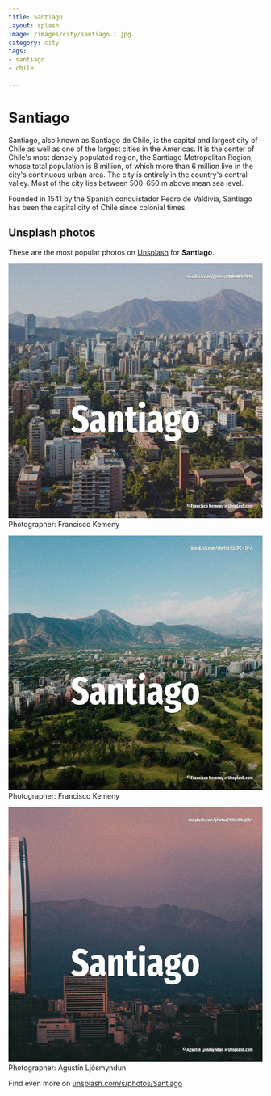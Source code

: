 ```yaml
---
title: Santiago
layout: splash
image: /images/city/santiago.1.jpg
category: city
tags:
- santiago
- chile

---
```

# Santiago

Santiago, also known as Santiago de Chile, is the capital and largest city of Chile as well as one 
of the largest cities in the Americas.
It is the center of Chile's most densely populated region, the Santiago Metropolitan Region, whose 
total population is 8 million, of which more than 6 million live in the city's continuous urban 
area.
The city is entirely in the country's central valley.
Most of the city lies between 500–650 m  above mean sea level.

Founded in 1541 by the Spanish conquistador Pedro de Valdivia, Santiago has been the capital city 
of Chile since colonial times.

 
## Unsplash photos
These are the most popular photos on [Unsplash](https://unsplash.com) for **Santiago**.
 
![Santiago](/images/city/santiago.1.jpg)
Photographer:  Francisco Kemeny
 
![Santiago](/images/city/santiago.2.jpg)
Photographer:  Francisco Kemeny
 
![Santiago](/images/city/santiago.3.jpg)
Photographer:  Agustín Ljósmyndun
 
Find even more on [unsplash.com/s/photos/Santiago](https://unsplash.com/s/photos/Santiago)
 

